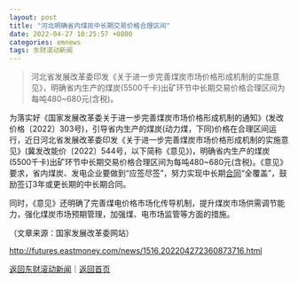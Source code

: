 ```yaml
---
layout: post
title: "河北明确省内煤炭中长期交易价格合理区间"
date: 2022-04-27 10:25:57 +0800
categories: emnews
tags: 东财滚动新闻
---
```

> 河北省发展改革委印发《关于进一步完善煤炭市场价格形成机制的实施意见》，明确省内生产的煤炭(5500千卡)出矿环节中长期交易价格合理区间为每吨480~680元(含税)。

<p>为落实好《国家发展改革委关于进一步完善煤炭市场价格形成机制的通知》(发改价格〔2022〕303号)，引导省内生产的煤炭(动力煤，下同)价格在合理区间运行，近日河北省发展改革委印发《关于进一步完善煤炭市场价格形成机制的实施意见》(冀发改能价〔2022〕544号，以下简称《意见》)，明确省内生产的煤炭(5500千卡)出矿环节中长期交易价格合理区间为每吨480~680元(含税)。《意见》要求，省内煤炭、发电企业要做到“应签尽签”，努力实现中长期<span id="Info.3300"><a href="http://data.eastmoney.com/zdht/" class="infokey">合同</a></span>“全覆盖”，鼓励签订3年或更长期的中长期合同。</p><p>同时，《意见》还明确了完善煤电价格市场化传导机制，提升煤炭市场供需调节能力，强化煤炭市场预期管理，加强煤、电市场监管等方面的措施。</p><p class="em_media">（文章来源：国家发展改革委网站）</p>

<http://futures.eastmoney.com/news/1516,202204272360873716.html>

[返回东财滚动新闻](//finews.withounder.com/emnews/)｜[返回首页](//finews.withounder.com/)